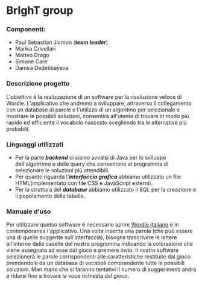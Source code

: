 # BrIghT group
### Componenti:
- Paul Sebastian Jicmon (**_team leader_**)
- Marika Crivellari
- Matteo Drago
- Simone Care'
- Damira Dedekbayeva

### Descrizione progetto

L'obiettivo è la realizzazione di un software per la risoluzione veloce di Wordle.
L'applicativo che andremo a sviluppare, attraverso il collegamento con un database di parole e l'utilizzo di un algoritmo per selezionale e mostrare le possibili soluzioni, consentirà all'utente di trovare in modo più rapido ed efficiente il vocabolo nascosto scegliendo tra le alternative più probabili.


### Linguaggi utilizzati
* Per la parte **_backend_** ci siamo avvalsi di Java per lo sviluppo dell'algotritmo e delle query che consentono al programma di selezionare le soluzioni più attendibili.
* Per quanto riguarda l'**_interfaccia grafica_** abbiamo utilizzato un file HTML(implementato con file CSS e JavaScript esterni).
* Per la struttura del **_database_** abbiamo utilizzato il SQL per la creazione e il popolamento delle tabelle.

### Manuale d'uso
Per utilizzare quetso software è necessario aprire [Wordle Italiano](https://wordleitaliano.com/) e in contemporanea l'applicativo. Una volta inserita una parola (che può essere una di quelle suggerite sull'interfaccia), bisogna trascrivere le lettere all'interno delle caselle del nostro programma indicando la colorazione che viene assegnata ad esse dal gioco e premere invio.
Il nostro software selezionerà le parole corrispondenti alle caratteristiche restituite dal gioco prendendole da un database di vocaboli comprendente tutte le possibili soluzioni. Man mano che si faranno tentativi il numero di suggerimenti andrà a ridursi fino a trovare la voce richiesta dal gioco. 


